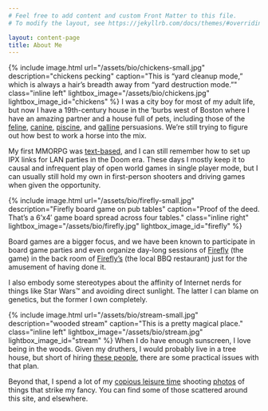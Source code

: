 ```yaml
---
# Feel free to add content and custom Front Matter to this file.
# To modify the layout, see https://jekyllrb.com/docs/themes/#overriding-theme-defaults

layout: content-page
title: About Me
---
```

{% include image.html url="/assets/bio/chickens-small.jpg" description="chickens pecking" caption="This is “yard cleanup mode,” which is always a hair’s breadth away from “yard destruction mode.”" class="inline left" lightbox_image="/assets/bio/chickens.jpg" lightbox_image_id="chickens" %}
I was a city boy for most of my adult life, but now I have a 19th-century house in the ‘burbs west of Boston where I have an amazing partner and a house full of pets, including those of the <a target="_blank" href="https://en.wikipedia.org/wiki/Cat" alt="(cat)">feline</a>, <a target="_blank" href="https://en.wikipedia.org/wiki/Dog" alt="(dog)">canine</a>, <a target="_blank" href="https://en.wikipedia.org/wiki/Fish" alt="(fish)">piscine</a>, and <a target="_blank" href="https://en.wikipedia.org/wiki/Chicken" alt="(chicken)">galline</a> persuasions. We’re still trying to figure out how best to work a horse into the mix.

My first MMORPG was <a alt="InfinityMUD" href="http://www.infinitymud.com/" target="_blank">text-based</a>, and I can still remember how to set up IPX links for LAN parties in the Doom era. These days I mostly keep it to causal and infrequent play of open world games in single player mode, but I can usually still hold my own in first-person shooters and driving games when given the opportunity.


{% include image.html url="/assets/bio/firefly-small.jpg" description="Firefly board game on pub tables" caption="Proof of the deed. That’s a 6’x4′ game board spread across four tables." class="inline right" lightbox_image="/assets/bio/firefly.jpg" lightbox_image_id="firefly" %}
<caption></caption>
Board games are a bigger focus, and we have been known to participate in board game parties and even organize day-long sessions of <a target="_blank" href="http://www.fireflythegame.com/" alt="Fireflythegame.com">Firefly</a> (the game) in the back room of <a target="_blank" href="http://www.fireflysbbq.com/" alt="Firefly's BBQ">Firefly’s</a> (the local BBQ restaurant) just for the amusement of having done it.

I also embody some stereotypes about the affinity of Internet nerds for things like Star Wars™ and avoiding direct sunlight. The latter I can blame on genetics, but the former I own completely.


{% include image.html url="/assets/bio/stream-small.jpg" description="wooded stream" caption="This is a pretty magical place." class="inline left" lightbox_image="/assets/bio/stream.jpg" lightbox_image_id="stream" %}<caption></caption>
When I do have enough sunscreen, I love being in the woods. Given my druthers, I would probably live in a tree house, but short of hiring <a target="_blank" href="https://www.nelsontreehouseandsupply.com/" alt="Nelson Treehouse">these people</a>, there are some practical issues with that plan.

Beyond that, I spend a lot of my <a target="_blank" href="https://youtu.be/8JtnEUPvpus" alt="Video of Foghorn Leghorn indicating that it's a joke.">copious leisure time</a> shooting <a href="/photography" alt="Photo gallery">photos</a> of things that strike my fancy. You can find some of those scattered around this site, and elsewhere.